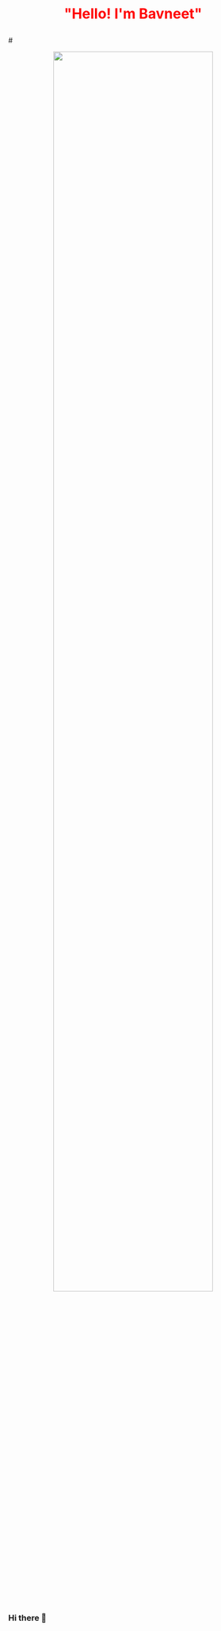 # <p align="center"><font color="red"> "Hello! I'm Bavneet" </font></p>
#<p align="center"><a href="https://anuraghazra.github.io"><img width="80%" src="./assets/gh-readme-header.png" /></a></p>
### Hi there 👋

<!--
**itsbavneetkaur/itsbavneetkaur** is a ✨ _special_ ✨ repository because its `README.md` (this file) appears on your GitHub profile.

Here are some ideas to get you started:

- 🔭 I’m currently working on ...
- 🌱 I’m currently learning ...
- 👯 I’m looking to collaborate on ...
- 🤔 I’m looking for help with ...
- 💬 Ask me about ...
- 📫 How to reach me: ...
- 😄 Pronouns: ...
- ⚡ Fun fact: ...
-->

